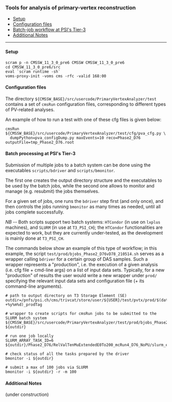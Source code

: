 ### Tools for analysis of primary-vertex reconstruction

* [Setup](#setup)
* [Configuration files](#configuration-files)
* [Batch-job workflow at PSI's Tier-3](#batch-job-workflow-at-psis-tier-3)
* [Additional Notes](#additional-notes)

----------

#### Setup
```shell
scram p -n CMSSW_11_3_0_pre6 CMSSW CMSSW_11_3_0_pre6
cd CMSSW_11_3_0_pre6/src
eval `scram runtime -sh`
voms-proxy-init -voms cms -rfc -valid 168:00
```

#### Configuration files

The directory `${CMSSW_BASE}/src/usercode/PrimaryVertexAnalyzer/test`
contains a set of `cmsRun` configuration files,
corresponding to different types of PV-related analyses.

An example of how to run a test with one of these cfg files is given below:
```shell
cmsRun ${CMSSW_BASE}/src/usercode/PrimaryVertexAnalyzer/test/cfg/pva_cfg.py \
  dumpPython=pva_configDump.py maxEvents=10 reco=Phase2_D76 outputFile=tmp_Phase2_D76.root
```

#### Batch processing at PSI's Tier-3

Submission of multiple jobs to a batch system can be done using
the executables `scripts/bdriver` and `scripts/bmonitor`.

The first one creates the output directory structure
and the executables to be used by the batch jobs,
while the second one allows to monitor and
manage (e.g. resubmit) the jobs themselves.

For a given set of jobs, one runs the `bdriver` step first (and only once),
and then controls the jobs running `bmonitor` as many times as needed,
until all jobs complete successfully.

*NB* --
Both scripts support two batch systems:
`HTCondor` (in use on `lxplus` machines), and `SLURM` (in use at `T3_PSI_CH`);
the `HTCondor` functionalities are expected to work,
but they are currently under-tested,
as the development is mainly done at `T3_PSI_CH`.

The commands below show an example of this type of workflow;
in this example, the script `test/prod/bjobs_Phase2_D76vD78_210514.sh`
serves as a wrapper calling `bdriver` for a certain group of DAS samples.
Such a wrapper represents a "production",
i.e. the execution of a given analysis (i.e. cfg file + cmd-line args)
on a list of input data sets.
Typically, for a new "production" of results the user would write
a new wrapper under `prod/` specifying the relevant input data sets
and configuration file (+ its command-line arguments).
```shell
# path to output directory on T3 Storage Element (SE)
outdir=/pnfs/psi.ch/cms/trivcat/store/user/${USER}/test/pvtx/prod/$(date +%y%m%d)_prodTag

# wrapper to create scripts for cmsRun jobs to be submitted to the SLURM batch system
${CMSSW_BASE}/src/usercode/PrimaryVertexAnalyzer/test/prod/bjobs_Phase2_D76vD78_210514.sh ${outdir}

# run one job locally
SLURM_ARRAY_TASK_ID=6 ${outdir}/Phase2_D76/RelValTenMuExtendedE0To200_mcRun4_D76_NoPU/slurm_exe.sh

# check status of all the tasks prepared by the driver
bmonitor -i ${outdir}

# submit a max of 100 jobs via SLURM
bmonitor -i ${outdir} -r -m 100
```

#### Additional Notes

(under construction)
